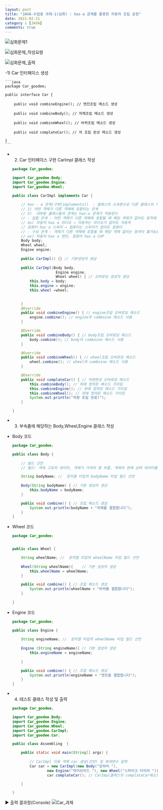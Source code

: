 ```yaml
---
layout: post
title: "JAVA-수업중 과제-1(심화) : has-a 관계를 활용한 자동차 조립 공정"
date: 2021-02-21
category : [JAVA]
comments: true
---
```

![심화문제1](https://user-images.githubusercontent.com/65608960/108067478-2c976980-70a4-11eb-85ae-37e9e428f5dc.JPG)

![심화문제_작성요령](https://user-images.githubusercontent.com/65608960/108067479-2d300000-70a4-11eb-9c41-991a11f656f4.JPG)

![심화문제_출력](https://user-images.githubusercontent.com/65608960/108067475-2bfed300-70a4-11eb-998a-c3d7c7aa2d4c.JPG)

-1) Car 인터페이스 생성

    ```java
    package Car_goodee;

    public interface Car {
        
        public void combineEngine(); // 엔진조립 메소드 생성
        
        public void combineBody(); // 차체조립 메소드 생성

        public void combineWheel(); // 바퀴조립 메소드 생성

        public void complateCar(); // 차 조립 완성 메소드 생성

    }
    ```
- 2) Car 인터페이스 구현 CarImpl 클래스 작성
  
    ```java
    package Car_goodee;

    import Car_goodee.Body;
    import Car_goodee.Engine;
    import Car_goodee.Wheel;

    public class CarImpl implements Car {
        
        // has - a 관계(구현(implements))  : 클래스의 소속변수로 다른 클래스의 객체를 사용하는 것
        // 1) 어떤 객체가 다른 객체에 포함되는 관계
        // 2)  대부분 클래스들의 관계는 has-a 관계가 적용된다
        // - 집합 관계 : 어떤 객체가 다른 객체에 포함될 때 해당 객체가 없어도 동작에 문제가 없는 관계 => 객체 상호간의 라이프 사이클이 다른 관계
        // ex) 자동차 has a 라디오 → 자동차는 라디오가 없어도 자동차
        // 컴퓨터 has a 스피커 → 컴퓨터는 스피커가 없어도 컴퓨터
        // - 구성 관계 : 객체가 다른 객체에 포함될 때 해당 객체 없이는 동작이 불가능한 관계 => 객체 상호간의 라이프 사이클이 동일한 관계
        // ex) 자동차 has a 엔진, 컴퓨터 has a CUP
        Body body;
        Wheel wheel;
        Engine engine;
        
        public CarImpl() {} // 기본생성자 생성
        
        public CarImpl(Body body,
                        Engine engine,
                        Wheel wheel) { // 오버로딩 생성자 생성
            this.body = body;
            this.engine = engine;
            this.wheel =wheel;
            
                
        }
        @Override
        public void combineEngine() { // engine조립 오버로딩 메소드 
            engine.combine(); // engine의 comboine 메소드 사용
        }

        @Override
        public void combineBody() { // body조립 오버로딩 메소드 
            body.combine(); // body의 comboine 메소드 사용
        }

        @Override
        public void combineWheel() { // wheel조립 오버로딩 메소드 
            wheel.combine(); // wheel의 comboine 메소드 사용
        }

        @Override
        public void complateCar() { // 차량완성 오버로딩 메소드 
            this.combineBody(); // 위에 정의된 메소드 가리킴
            this.combineEngine(); // 위에 정의된 메소드 가리킴
            this.combineWheel(); // 위에 정의된 메소드 가리킴
            System.out.println("차량 조립 완료!"); 
        }

    }
    ```
- 3) 부속품에 해당하는 Body,Wheel,Engine 클래스 작성

- Body 코드
    ```java
    package Car_goodee;

    public class Body {
        
        // 필드 선언
        // 필드: 객체 고유의 데이터, 객체가 가져야 할 부품, 객체의 현재 상태 데이터를 저장하는 곳

        String bodyName; //  문자열 타입의 bodyName 타입 필드 선언
        
        Body(String bodyName) { // 기본 생성자 생성
            this.bodyName = bodyName;
        }

        public void combine() { // 조립 메소드 생성
            System.out.println(bodyName + "차체를 결합합니다");
        }
    }
    ```

- Wheel 코드
    ```java
    package Car_goodee;


    public class Wheel {

        String wheelName; //  문자열 타입의 wheelName 타입 필드 선언
        
        Wheel(String wheelName){	// 기본 생성자 생성	  
            this.wheelName = wheelName; 	
        }

        public void combine() {	// 조립 메소드 생성
            System.out.println(wheelName + "바퀴를 결합합니다");
        }
        
    }
    ```
- Engine 코드
    ```java
    package Car_goodee;

    public class Engine {
        
        String engineName; //  문자열 타입의 wheelName 타입 필드 선언
        
        Engine (String engineName){ // 기본 생성자 생성	  
            this.engineName = engineName;
            
        }

        public void combine() { // 조립 메소드 생성
            System.out.println(engineName + "엔진을 결합합니다");
        }
    }
    ```

- 4) 테스트 클래스 작성 및 출력
    ```java
    package Car_goodee;

    import Car_goodee.Body;
    import Car_goodee.Engine;
    import Car_goodee.Wheel;
    import Car_goodee.CarImpl;
    import Car_goodee.Car;

    public class Assembling  {

        public static void main(String[] args) {
            
            // CarImpl 이용 객체 car 생성(선언) 및 매개변수 입력
            Car car = new CarImpl(new Body("모하비 "),
                    new Engine("하이브리드 "), new Wheel("스파이크 타이어 "));
                    car.complateCar(); // CarImpl클래스의 complateCar메소드 호출

        }

    }
    ```
▶ 출력 결과창(Console)
![Car_과제](https://user-images.githubusercontent.com/65608960/108615517-5a840180-7448-11eb-9ba0-14a5b1e7bb62.JPG)
